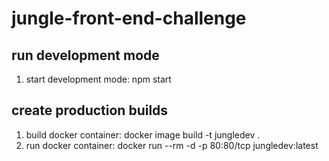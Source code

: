 # jungle-front-end-challenge

## run development mode
1) start development mode: npm start

## create production builds
1) build docker container: docker image build -t jungledev .
2) run docker container: docker run --rm -d  -p 80:80/tcp jungledev:latest

